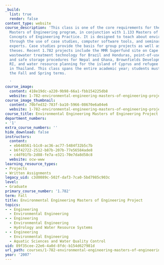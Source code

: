 ```yaml
---
_build:
  list: true
  render: false
content_type: website
course_description: 'This class is one of the core requirements for the Environmental
  Masters of Engineering program, in conjunction with 1.133 Masters of Engineering
  Concepts of Engineering Practice. It is designed to teach about environmental engineering
  through the use of case studies, computer software tools, and seminars from industrial
  experts. Case studies provide the basis for group projects as well as individual
  theses. Recent 1.782 projects include the MMR Superfund site on Cape Cod, appropriate
  wastewater treatment technology for Brazil and Honduras, point-of-use water treatment
  and safe storage procedures for Nepal and Ghana, Brownfields Development in Providence,
  RI, and water resource planning for the island of Cyprus and refugee settlements
  in Thailand. This class spans the entire academic year; students must register for
  the Fall and Spring terms.

  '
course_image:
  content: 418e19dc-a220-9b98-66a1-fbb154225db8
  website: 1-782-environmental-engineering-masters-of-engineering-project-fall-2007-spring-2008
course_image_thumbnail:
  content: 70bfed32-783f-ba10-5966-08670e6a04e6
  website: 1-782-environmental-engineering-masters-of-engineering-project-fall-2007-spring-2008
course_title: Environmental Engineering Masters of Engineering Project
department_numbers:
- '1'
extra_course_numbers: ''
hide_download: false
instructors:
  content:
  - eb648561-b1c0-ac36-ac77-5484f32b5c7b
  - b6f42722-2512-b87b-207b-77e56584ade8
  - c4df01fb-2d88-fe7a-e321-70e7da8d58c8
  website: ocw-www
learning_resource_types:
- Projects
- Written Assignments
legacy_uid: c3d0089c-502f-daf3-7ca0-5bd7985c903c
level:
- Graduate
primary_course_number: '1.782'
term: Fall
title: Environmental Engineering Masters of Engineering Project
topics:
- - Engineering
  - Environmental Engineering
- - Engineering
  - Environmental Engineering
  - Hydrology and Water Resource Systems
- - Engineering
  - Environmental Engineering
  - Aquatic Sciences and Water Quality Control
uid: 89f35cee-22e6-4a0d-8fdc-b154d627981d
url_path: courses/1-782-environmental-engineering-masters-of-engineering-project-fall-2007-spring-2008
year: '2007'
---
```

